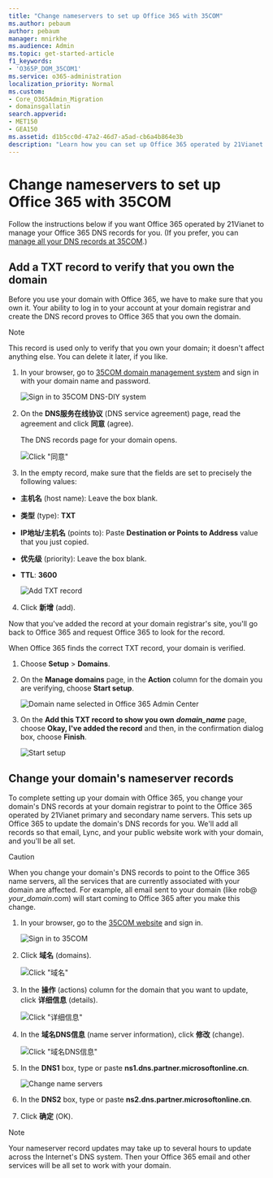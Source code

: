 ```yaml
---
title: "Change nameservers to set up Office 365 with 35COM"
ms.author: pebaum
author: pebaum
manager: mnirkhe
ms.audience: Admin
ms.topic: get-started-article
f1_keywords:
- 'O365P_DOM_35COM1'
ms.service: o365-administration
localization_priority: Normal
ms.custom:
- Core_O365Admin_Migration
- domainsgallatin
search.appverid:
- MET150
- GEA150
ms.assetid: d1b5cc0d-47a2-46d7-a5ad-cb6a4b864e3b
description: "Learn how you can set up Office 365 operated by 21Vianet to manage your DNS records, when 35COM is the DNS hosting provider."
---
```


# Change nameservers to set up Office 365 with 35COM

Follow the instructions below if you want Office 365 operated by 21Vianet to manage your Office 365 DNS records for you. (If you prefer, you can [manage all your DNS records at 35COM](create-dns-records-at-35com.md).)
  
## Add a TXT record to verify that you own the domain
<a name="BKMK_add_a_record"> </a>

Before you use your domain with Office 365, we have to make sure that you own it. Your ability to log in to your account at your domain registrar and create the DNS record proves to Office 365 that you own the domain.
  
> [!NOTE]
> This record is used only to verify that you own your domain; it doesn't affect anything else. You can delete it later, if you like. 
  
1. In your browser, go to [35COM domain management system](https://www.dns-diy.net/home.aspx ) and sign in with your domain name and password. 
    
    ![Sign in to 35COM DNS-DIY system](../media/f40bf946-ee14-43fb-8714-278b89904ee2.png)
  
2. On the **DNS服务在线协议** (DNS service agreement) page, read the agreement and click **同意** (agree). 
    
    The DNS records page for your domain opens.
    
    ![Click "同意"](../media/d2e57676-77f8-4dff-9650-2532dbc83d47.png)
  
3. In the empty record, make sure that the fields are set to precisely the following values:
    
  - **主机名** (host name): Leave the box blank. 
    
  - **类型** (type): **TXT**
    
  - **IP地址/主机名** (points to): Paste **Destination or Points to Address** value that you just copied. 
    
  - **优先级** (priority): Leave the box blank. 
    
  - **TTL**: **3600**
    
    ![Add TXT record](../media/ef04f942-9e42-4815-96d2-931b274aa557.png)
  
4. Click **新增** (add). 
    
Now that you've added the record at your domain registrar's site, you'll go back to Office 365 and request Office 365 to look for the record.
  
When Office 365 finds the correct TXT record, your domain is verified.
  
1. Choose **Setup** \> **Domains**.
    
2. On the **Manage domains** page, in the **Action** column for the domain you are verifying, choose **Start setup**.
    
    ![Domain name selected in Office 365 Admin Center](../media/c61204f1-a025-448b-a2a1-c4d7abee7a06.png)
  
3. On the **Add this TXT record to show you own** ***domain_name*** page, choose **Okay, I've added the record** and then, in the confirmation dialog box, choose **Finish**.
    
    ![Start setup](../media/5f6578af-ae32-49e8-b283-ec2d080420da.png)
  
## Change your domain's nameserver records
<a name="BKMK_change_your_domain_s_1"> </a>

To complete setting up your domain with Office 365, you change your domain's DNS records at your domain registrar to point to the Office 365 operated by 21Vianet primary and secondary name servers. This sets up Office 365 to update the domain's DNS records for you. We'll add all records so that email, Lync, and your public website work with your domain, and you'll be all set.
  
> [!CAUTION]
> When you change your domain's DNS records to point to the Office 365 name servers, all the services that are currently associated with your domain are affected. For example, all email sent to your domain (like rob@ *your_domain*.com) will start coming to Office 365 after you make this change. 
  
1. In your browser, go to the [35COM website](https://www.35.com/login_form.php) and sign in. 
    
    ![Sign in to 35COM](../media/84d8a42c-4edd-4432-a2d6-e836f27ae523.png)
  
2. Click **域名** (domains). 
    
    ![Click "域名"](../media/a08ee508-5a64-4b11-8a6c-cd5ac8e112e6.png)
  
3. In the **操作** (actions) column for the domain that you want to update, click **详细信息** (details). 
    
    ![Click "详细信息"](../media/42c77dbf-0dd5-495d-baf4-749a39c1828e.png)
  
4. In the **域名DNS信息** (name server information), click **修改** (change). 
    
    ![Click "域名DNS信息"](../media/3bb1c778-76d7-4bf8-81f8-074231206a0a.png)
  
5. In the **DNS1** box, type or paste **ns1.dns.partner.microsoftonline.cn**. 
    
    ![Change name servers](../media/49650678-734f-46c4-ac8e-df24233017c3.png)
  
6. In the **DNS2** box, type or paste **ns2.dns.partner.microsoftonline.cn**. 
    
7. Click **确定** (OK). 
    
> [!NOTE]
> Your nameserver record updates may take up to several hours to update across the Internet's DNS system. Then your Office 365 email and other services will be all set to work with your domain. 
  

